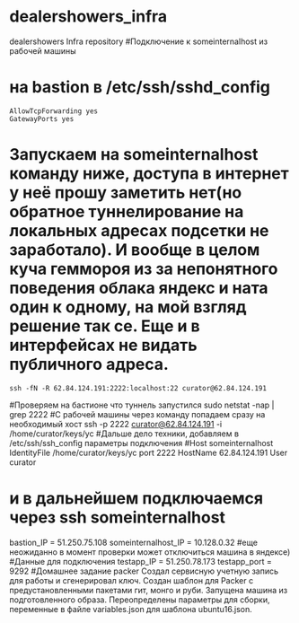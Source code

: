 # dealershowers_infra
dealershowers Infra repository
#Подключение к someinternalhost из рабочей машины
# на bastion в /etc/ssh/sshd_config
	AllowTcpForwarding yes
	GatewayPorts yes
# Запускаем на someinternalhost команду ниже, доступа в интернет у неё прошу заметить нет(но обратное туннелирование на локальных адресах подсетки не заработало). И вообще в целом куча геммороя из за непонятного поведения облака яндекс и ната один к одному, на мой взгляд решение так се. Еще и в интерфейсах не видать публичного адреса.
	ssh -fN -R 62.84.124.191:2222:localhost:22 curator@62.84.124.191
#Проверяем на бастионе что туннель запустился
	sudo netstat -nap | grep 2222
#С рабочей машины через команду попадаем сразу на необходимый хост
	ssh -p 2222 curator@62.84.124.191 -i /home/curator/keys/yc
#Дальше дело техники, добавляем в /etc/ssh/ssh_config параметры подключения
#Host someinternalhost
    IdentityFile /home/curator/keys/yc
    port 2222
    HostName 62.84.124.191
    User curator
# и в дальнейшем подключаемся через ssh  someinternalhost
bastion_IP = 51.250.75.108
someinternalhost_IP = 10.128.0.32
#еще неожиданно в момент проверки может отключиться машина в яндексе)
#Данные для подключения
testapp_IP = 51.250.78.173
testapp_port = 9292
#Домашнее задание packer
Создал сервисную учетную запись для работы и сгенерировал ключ.
Создан шаблон для Packer с предустановленными пакетами гит, монго и руби.
Запущена машина из подготовленного образа.
Переопределены параметры для сборки, переменные в файле variables.json для шаблона ubuntu16.json.

